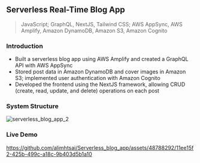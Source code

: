 ## Serverless Real-Time Blog App
> JavaScript; GraphQL, NextJS, Tailwind CSS; AWS AppSync, AWS Amplify, Amazon DynamoDB, Amazon S3, Amazon Cognito

### Introduction
* Built a serverless blog app using AWS Amplify and created a GraphQL API with AWS AppSync
* Stored post data in Amazon DynamoDB and cover images in Amazon S3; implemented user authentication with Amazon Cognito
* Developed the frontend using the NextJS framework, allowing CRUD (create, read, update, and delete) operations on each post

### System Structure
![serverless_blog_app_2](https://github.com/alimhtsai/Serverless_blog_app/assets/48788292/deb8482a-4253-46b6-a3e8-b3bf7989a764)

### Live Demo
https://github.com/alimhtsai/Serverless_blog_app/assets/48788292/11ee15f2-425b-499c-a18c-9b403d5b1a10



